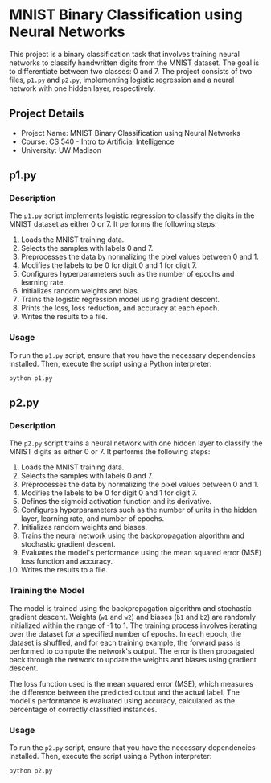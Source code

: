 # MNIST Binary Classification using Neural Networks

This project is a binary classification task that involves training neural networks to classify handwritten digits from the MNIST dataset. The goal is to differentiate between two classes: 0 and 7. The project consists of two files, `p1.py` and `p2.py`, implementing logistic regression and a neural network with one hidden layer, respectively.

## Project Details

- Project Name: MNIST Binary Classification using Neural Networks
- Course: CS 540 - Intro to Artificial Intelligence
- University: UW Madison

## p1.py

### Description

The `p1.py` script implements logistic regression to classify the digits in the MNIST dataset as either 0 or 7. It performs the following steps:

1. Loads the MNIST training data.
2. Selects the samples with labels 0 and 7.
3. Preprocesses the data by normalizing the pixel values between 0 and 1.
4. Modifies the labels to be 0 for digit 0 and 1 for digit 7.
5. Configures hyperparameters such as the number of epochs and learning rate.
6. Initializes random weights and bias.
7. Trains the logistic regression model using gradient descent.
8. Prints the loss, loss reduction, and accuracy at each epoch.
9. Writes the results to a file.

### Usage

To run the `p1.py` script, ensure that you have the necessary dependencies installed. Then, execute the script using a Python interpreter:

```shell
python p1.py
```
## p2.py

### Description

The `p2.py` script trains a neural network with one hidden layer to classify the MNIST digits as either 0 or 7. It performs the following steps:

1. Loads the MNIST training data.
2. Selects the samples with labels 0 and 7.
3. Preprocesses the data by normalizing the pixel values between 0 and 1.
4. Modifies the labels to be 0 for digit 0 and 1 for digit 7.
5. Defines the sigmoid activation function and its derivative.
6. Configures hyperparameters such as the number of units in the hidden layer, learning rate, and number of epochs.
7. Initializes random weights and biases.
8. Trains the neural network using the backpropagation algorithm and stochastic gradient descent.
9. Evaluates the model's performance using the mean squared error (MSE) loss function and accuracy.
10. Writes the results to a file.

### Training the Model

The model is trained using the backpropagation algorithm and stochastic gradient descent. Weights (`w1` and `w2`) and biases (`b1` and `b2`) are randomly initialized within the range of -1 to 1. The training process involves iterating over the dataset for a specified number of epochs. In each epoch, the dataset is shuffled, and for each training example, the forward pass is performed to compute the network's output. The error is then propagated back through the network to update the weights and biases using gradient descent.

The loss function used is the mean squared error (MSE), which measures the difference between the predicted output and the actual label. The model's performance is evaluated using accuracy, calculated as the percentage of correctly classified instances.

### Usage

To run the `p2.py` script, ensure that you have the necessary dependencies installed. Then, execute the script using a Python interpreter:

```shell
python p2.py
```


